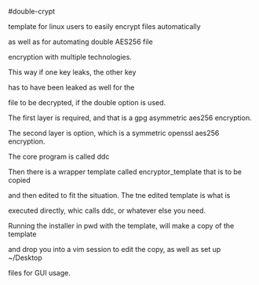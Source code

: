 #double-crypt

template for linux users to easily encrypt files automatically

as well as for automating double AES256 file 

encryption with multiple technologies.

This way if one key leaks, the other key

has to have been leaked as well for the

file to be decrypted, if the double option is used.


The first layer is required, and that is a gpg asymmetric aes256 encryption.

The second layer is option, which is a symmetric openssl aes256 encryption.


The core program is called ddc

Then there is a wrapper template called encryptor_template that is to be copied

and then edited to fit the situation. The tne edited template is what is

executed directly, whic calls ddc, or whatever else you need.


Running the installer in pwd with the template, will make a copy of the template

and drop you into a vim session to edit the copy, as well as set up ~/Desktop

files for GUI usage.
